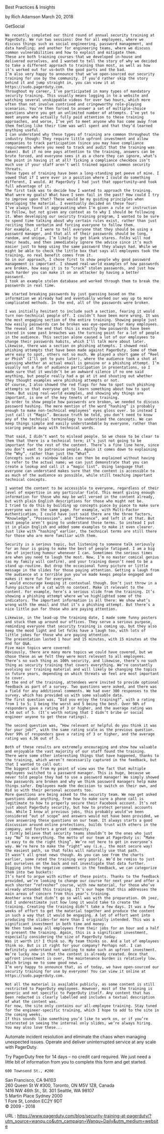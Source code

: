   

Best Practices & Insights 
  
    
by Rich Adamson March 20, 2018   
    
GetSocial
  
    We recently completed our third round of annual security training at PagerDuty. We run two sessions: One for all employees, where we discuss things such as social engineering, password management, and data handling; and another for engineering teams, where we discuss common vulnerabilities and how to exploit and mitigate them.  
    These are both training courses that we developed in-house and delivered ourselves, and I wanted to tell the story of why we decided to take a different approach to training than most, as well as how it’s worked out for us—both the good parts and the bad.  
    I’m also very happy to announce that we’ve open-sourced our security training for use by the community. If you’d rather skip the story behind it and jump straight in, you can view it at https://sudo.pagerduty.com.  
    Throughout my career, I’ve participated in many types of mandatory security training. This usually means logging in to a website and watching several unskippable videos for over two hours, which more often than not involve contrived and cringeworthy role-playing scenarios. You’re then forced to answer a set of multiple-choice questions where you get an unlimited number of attempts. I’ve yet to meet anyone who actually fully paid attention to these training approaches, and worse, I’ve yet to meet anyone who has come away from them feeling like their time was well spent and that they’d learned anything useful.  
    I can understand why these types of training are common throughout the industry though: They require little upfront investment and allow companies to track participation (since you may have compliance requirements where you need to track and audit that the training was taken). But if no one pays attention to the training, answers can be brute forced, and everyone sees it as a chore they can ignore, what’s the point in having it at all? Ticking a compliance checkbox isn’t much use if your staff aren’t well trained against common security threats.  
    These types of training have been a long-standing pet peeve of mine. I vowed that if I were ever in a position where I could do something different, I would. At PagerDuty I had just that opportunity—and took full advantage of it.  
    The first task was to decide how I wanted to approach the training. What were my goals? What have I seen fail in the past? How could I try to improve upon that? These would be my guiding principles when developing the material. I eventually decided on these four:  
    I’ve always found it aggravating when I’m given a rule or instruction to follow, but not given any context as to why I should be following it. When developing our security training program, I wanted to be sure to spend time talking about why certain rules exist, rather than just reciting them verbatim and forcing everyone to follow them.  
    For example, if I were to tell everyone that they should be using a password manager, and that all of their passwords should be long, random, and unique, I’m likely to get blank stares. Folks will nod their heads, and then immediately ignore the advice since it’s much easier just to keep using the same password they always had. While we might be able to check the little box that says all employees took the training, no real benefit comes from it.  
    So in our approach, I chose first to show people why good password management is important. I showed real-world examples of how passwords are broken, how easy it is to “crack” stolen passwords, and just how much harder you can make it on an attacker by having a better password.  
    I took an example stolen database and worked through them to break the passwords in real time.  
      
    We started breaking passwords by just guessing based on the information we already had and eventually worked our way up to more complicated methods. In the end, all of the passwords were broken.  
      
    I was initially hesitant to include such a section, fearing it would turn non-technical people off. I couldn’t have been more wrong. It was the most engaging section of the entire training. Showing people just how easily passwords can be broken was eye-opening for many employees. The reveal at the end that this is exactly how passwords have been stored in some past breaches was the turning point for a lot of people in the audience. This section alone caused a lot of our employees to change their passwords habits, which I’ll talk more about later.  
    Likewise, there was a section on phishing attempts. I showed real phishing attempts that have been made against PagerDuty. Some of them were easy to spot, others not so much. We played a short game of “Reel or Phish” (I’ll get to puns later), where the audience took a shot at guessing whether an actual email is genuine or a phishing attempt. I’m usually not a fan of audience participation in presentations, so I made sure that it wouldn’t be an awkward silence if no one said anything, but people really had a go at it and shouting out whether they thought examples were phishing attempts or not.  
    Of course, I also showed the red flags for how to spot such phishing attempts so that everyone got to learn something about how to spot them. But using real-world examples, and showing why things are important, is one of the key tenets of our training.  
    In order to show people how passwords are broken, we needed to discuss password hashing. The mere mention of the word “hashing” is probably enough to make non-technical employees’ eyes gloss over. So instead I just call it “Magic”. Because truth be told, you don’t need to know any of the technical terminology to understand the concepts. We can keep things simple and easily understandable by everyone, rather than scaring people away with technical words.  
      
    That said, I didn’t want to mislead people. So we chose to be clear to them that there is a technical term; it’s just not going to be important for the rest of the content. There’s a fine line here, since you don’t want to patronise people. Again it comes down to explaining the “Why”, rather than just the “What”.  
    Concepts such as rainbow tables can then be explained without having to refer to the actual name; we can just demonstrate that you can create a lookup and call it a “magic list”. Using language that everyone can understand makes sure that the content is accessible to as much of the audience as possible, while still teaching important technical concepts.  
      
    I wanted the content to be accessible to everyone, regardless of their level of expertise in any particular field. This meant giving enough information for those who may be well versed in the content already, but with plain English descriptions for those who might not be.  
    I tried to do this by building up concepts piece by piece to make sure everyone was on the same page. For example, with Multi-Factor Authentication, I could have just said there are the three factors, “Knowledge”, “Possession”, and “Inherence”, and left it at that. But most people aren’t going to understand those terms. So instead I put it in plain English and added some examples to make it even clearer. Just like with “hashing” earlier, the technical terms are still there for those who are more familiar with them.  
      
    Security is a serious topic, but listening to someone talk seriously for an hour is going to make the best of people fatigued. I am a big fan of injecting humour whenever I can. Sometimes the serious times are when you need to laugh the most. Now, I’m no master comical genius (as my family will confirm), and your training doesn’t need to be a stand up-routine. But drop the occasional funny picture or little message in the slides for those paying attention. Getting a laugh from the audience at a terrible pun you’ve made keeps people engaged and makes it more fun for everyone.  
    I would encourage keeping it contextual though. Don’t just throw in a funny picture of a cat with no context. Make it relevant to the content. For example, here’s a serious slide from the training. It’s showing a phishing attempt where we’ve highlighted some of the indicators. The important information is all there: We show what’s wrong with the email and that it’s a phishing attempt. But there’s a nice little pun for those who are paying attention.  
      
    Likewise, in the lead-up the training date, I made some funny posters and stuck them up around our offices. They serve a serious purpose, reminding everyone that security training is coming up, but they also keep the mood light and let folks have a laugh too, with lots of little jokes for those who are paying attention.  
    The presentation lasted 1 hour and 15 minutes, with 15 minutes at the end for Q&A.  
    Five main topics were covered:  
    Obviously, there are many more topics we could have covered, but we chose these as we felt they were most relevant to all employees. There’s no such thing as 100% security, and likewise, there’s no such thing as security training that covers everything. We’re constantly evolving our training material and will likely be changing the topics in future years, depending on which threats we feel are most important to cover.  
    At the end of the training, attendees were invited to provide optional feedback as part of a survey. Two questions were asked, and there was a field for any additional comments. We had over 300 responses to the survey, which has provided us with some valuable data.  
    The first question was, “Did you enjoy the training?”, with a rating from 1 to 5; 1 being the worst and 5 being the best. Over 98% of responders gave a rating of 3 or higher, and the average rating was 4.54 out of 5. (It’s worth noting that I didn’t bribe or social engineer anyone to get these ratings).  
      
    The second question was, “How relevant or helpful do you think it was for your job?”, with the same rating scale as the previous question. Over 99% of responders gave a rating of 3 or higher, and the average rating was 4.56 out of 5.  
      
    Both of these results are extremely encouraging and show how valuable and enjoyable the vast majority of our staff found the training.  
    There were some other interesting things that have happened, thanks to the training, which weren’t necessarily captured in the feedback, but that I wanted to call out:  
    The biggest win from my point of view was the fact that multiple employees switched to a password manager. This is huge, because we never told people they had to use a password manager! We simply showed how passwords are broken and why we think password managers help make things safer. Employees made the decision to switch on their own, and did so with their personal accounts too.  
    More questions are being asked to the security team. We now get asked questions about anything, from how to make sure a phone call is legitimate to how to properly secure their Facebook account. It’s not just about PagerDuty security, but how to protect personal accounts too. While I know at previous jobs, this probably would’ve been considered “out of scope” and answers would not have been provided, we love answering these questions on our team. It always starts a good discussion around online protections, builds trust with others in the company, and fosters a great community.  
    I firmly believe that security teams shouldn’t be the ones who just say “No” to everything. The motto of our team at PagerDuty is: “Make it easy to do the right thing”. We’re not here to get in everyone’s way. We’re here to make the “right” way (i.e., the most secure way) the easiest path, so that folks will naturally use that path.  
    It wasn’t all great news though. As you can see from the charts earlier, some rated the training very poorly. We’d be remiss to just pat ourselves on the back and not investigate that data further. Digging into the negative comments in the feedback, we can categorize them into two buckets:  
    It’s hard to argue with either of these points. Thanks to the feedback provided, we’re looking to change our course for next year and offer a much shorter “refresher” course, with new material, for those who’ve already attended this training. It’s our hope that this addresses the main areas of concern from this year’s training.  
    Another area that didn’t go so well was with the preparation. Oh jeez, did I underestimate just how long it would take to create the training. Creating the training didn’t take a few days. It was a few weeks of effort to get the material together and produce the content in such a way that it would be engaging. A lot of effort went into producing the slides—far more than I originally intended. This was a significant investment in both time and money.  
    We then took away all employees from their jobs for an hour and a half to present the training. Again, this is a significant investment, especially considering the size of PagerDuty today.  
    Was it worth it? I think so. My team thinks so. And a lot of employees think so. But is it right for your company? Perhaps not. I can definitely understand not wanting to make such an upfront investment. We’re lucky now in that the content is already created. Once that upfront investment is over, the maintenance burden is relatively low. Which brings me to some good news …  
    I’m very happy to announce that, as of today, we have open-sourced our security training for use by everyone! You can view it online at https://sudo.pagerduty.com.  
      
    Not all the material is available publicly, as some content is still restricted to PagerDuty employees. However, most of the training is generic and not specific to PagerDuty itself. Any content that has been redacted is clearly labelled and includes a textual description of what the content was.  
    For now, the site only contains our all-employee training. Stay tuned for the engineer-specific training, which I hope to add to the site in the coming weeks.  
    If this sounds like something you’d like to work on, or if you’re interested in seeing the internal only slides, we’re always hiring.  
    You may also love these...
  
    
Automate incident resolution and eliminate the chaos when managing unexpected issues. Operate and deliver uninterrupted service at any scale with PagerDuty.
  
    
Try PagerDuty free for 14 days – no credit card required. We just need a little bit of information from you to complete this form and get started.
  
    600 Townsend St., #200
San Francisco, CA 94103  
    260 Queen St W #300,
Toronto, ON M5V 1Z8, Canada  
    1416 NW 46th St., St. 301
Seattle, WA 98107  
    5 Martin Place
Sydney 2000  
    1 Fore St,
London EC2Y 9DT  
    © 2009 - 2018  
    
  URL : https://www.pagerduty.com/blog/security-training-at-pagerduty/?utm_source=wanqu.co&utm_campaign=Wanqu+Daily&utm_medium=website